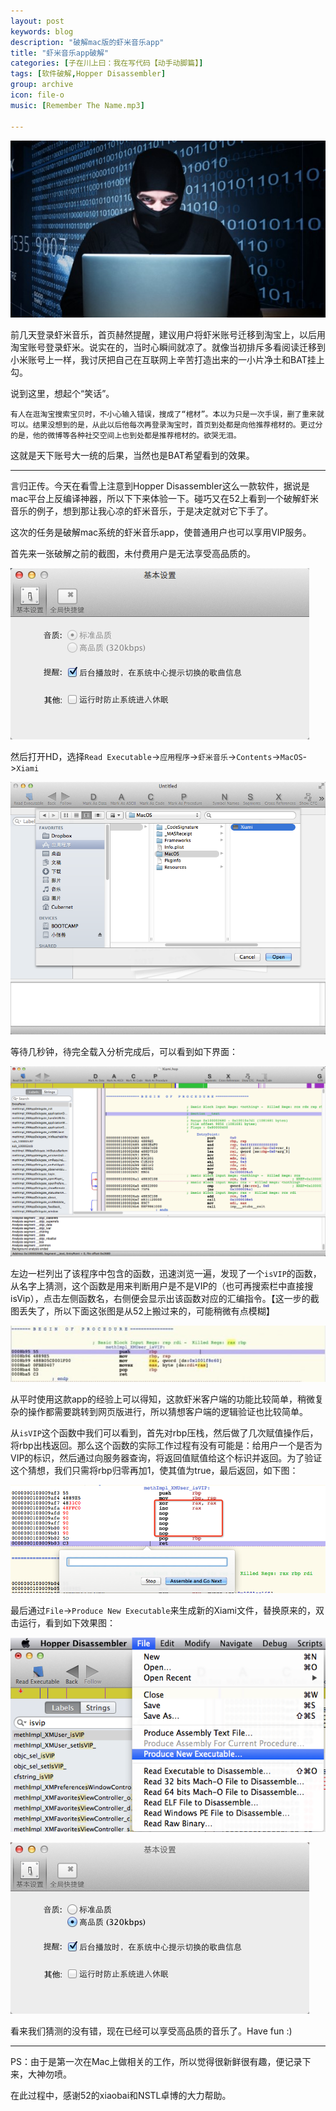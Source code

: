 ```yaml
---
layout: post
keywords: blog
description: "破解mac版的虾米音乐app"
title: "虾米音乐app破解"
categories: [子在川上曰：我在写代码【动手动脚篇】]
tags: [软件破解,Hopper Disassembler]
group: archive
icon: file-o
music: [Remember The Name.mp3]

---
```


![image](/assets/images/2014-03-31-xiami.jpeg)

前几天登录虾米音乐，首页赫然提醒，建议用户将虾米账号迁移到淘宝上，以后用淘宝账号登录虾米。说实在的，当时心瞬间就凉了。就像当初排斥多看阅读迁移到小米账号上一样，我讨厌把自己在互联网上辛苦打造出来的一小片净土和BAT挂上勾。

说到这里，想起个“笑话”。

<!-- more -->

`有人在逛淘宝搜索宝贝时，不小心输入错误，搜成了“棺材”。本以为只是一次手误，删了重来就可以。结果没想到的是，从此以后他每次再登录淘宝时，首页到处都是向他推荐棺材的。更过分的是，他的微博等各种社交空间上也到处都是推荐棺材的。欲哭无泪。`

这就是天下账号大一统的后果，当然也是BAT希望看到的效果。

---

言归正传。今天在看雪上注意到Hopper Disassembler这么一款软件，据说是mac平台上反编译神器，所以下下来体验一下。碰巧又在52上看到一个破解虾米音乐的例子，想到那让我心凉的虾米音乐，于是决定就对它下手了。

这次的任务是破解mac系统的虾米音乐app，使普通用户也可以享用VIP服务。

首先来一张破解之前的截图，未付费用户是无法享受高品质的。

![image](/assets/images/2014-03-31-xiami-1.png)

然后打开HD，选择`Read Executable`->`应用程序`->`虾米音乐`->`Contents`->`MacOS`->`Xiami`

![image](/assets/images/2014-03-31-xiami-2.png)

等待几秒钟，待完全载入分析完成后，可以看到如下界面：

![image](/assets/images/2014-03-31-xiami-3.png)

左边一栏列出了该程序中包含的函数，迅速浏览一遍，发现了一个`isVIP`的函数，从名字上猜测，这个函数是用来判断用户是不是VIP的（也可再搜索栏中直接搜isVip），点击左侧函数名，右侧便会显示出该函数对应的汇编指令。【这一步的截图丢失了，所以下面这张图是从52上搬过来的，可能稍微有点模糊】

![image](/assets/images/2014-03-31-xiami-4.png)

从平时使用这款app的经验上可以得知，这款虾米客户端的功能比较简单，稍微复杂的操作都需要跳转到网页版进行，所以猜想客户端的逻辑验证也比较简单。

从`isVIP`这个函数中我们可以看到，首先对rbp压栈，然后做了几次赋值操作后，将rbp出栈返回。那么这个函数的实际工作过程有没有可能是：给用户一个是否为VIP的标识，然后通过向服务器查询，将返回值赋值给这个标识并返回。为了验证这个猜想，我们只需将rbp归零再加1，使其值为true，最后返回，如下图：

![image](/assets/images/2014-03-31-xiami-5.png)

最后通过`File`->`Produce New Executable`来生成新的Xiami文件，替换原来的，双击运行，看到如下效果图：

![image](/assets/images/2014-03-31-xiami-6.png)

![image](/assets/images/2014-03-31-xiami-7.png)

看来我们猜测的没有错，现在已经可以享受高品质的音乐了。Have fun :)

---

PS：由于是第一次在Mac上做相关的工作，所以觉得很新鲜很有趣，便记录下来，大神勿喷。

在此过程中，感谢52的xiaobai和NSTL卓博的大力帮助。

